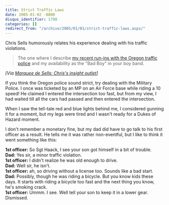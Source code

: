 ```yaml
---
title: Strict Traffic Laws
date: 2005-01-02 -0800
disqus_identifier: 1798
categories: []
redirect_from: "/archive/2005/01/01/strict-traffic-laws.aspx/"
---
```


Chris Sells humorously relates his experience dealing with his traffic
violations.

> The one where I describe [my recent run-ins with the Oregon traffic
> police](http://www.sellsbrothers.com/spout/#Death_As_A_Possible_Consequence)
> and my availability as the "Bad Boy" in your boy band.

*[Via [Marquee de Sells: Chris's insight
outlet](http://www.sellsbrothers.com/news/showTopic.aspx?ixTopic=1642)]*

If you think the Oregon police sound strict, try dealing with the
Military Police. I once was ticketed by an MP on an Air Force base while
riding a 10 speed! He claimed I entered the intersection too fast, but
from my view, I had waited till all the cars had passed and then entered
the intersection.

When I saw the tell-tale red and blue lights behind me, I considered
gunning it for a moment, but my legs were tired and I wasn't ready for a
Dukes of Hazard moment.

I don't remember a monetary fine, but my dad did have to go talk to his
first officer as a result. He tells me it was rather non-eventful, but I
like to think it went something like this:

**1st officer:** So Sgt Haack, I see your son got himself in a bit of
trouble.\
**Dad:** Yes sir, a minor traffic violation.\
**1st officer:** I didn't realize he was old enough to drive.\
**Dad:** Well sir, he isn't.\
**1st officer:** ah, so driving without a license too. Sounds like a bad
start.\
**Dad:** Possibly, though he was riding a bicycle. But you know kids
these days. It starts with riding a bicycle too fast and the next thing
you know, he's smoking crack.\
**1st officer:** Ummm. I see. Well tell your son to keep it in a lower
gear. Dismissed.

